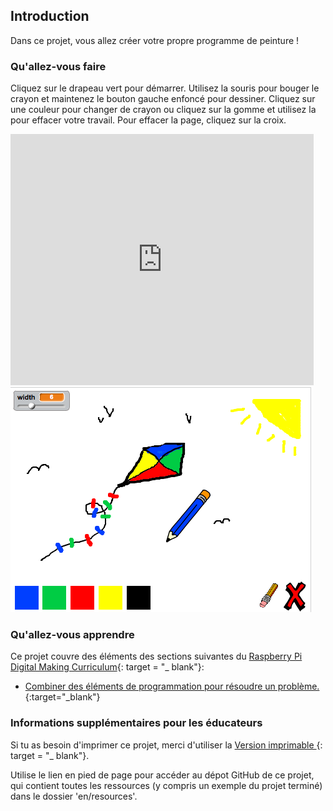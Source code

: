 ## Introduction

Dans ce projet, vous allez créer votre propre programme de peinture !

### Qu'allez-vous faire

Cliquez sur le drapeau vert pour démarrer. Utilisez la souris pour bouger le crayon et maintenez le bouton gauche enfoncé pour dessiner. Cliquez sur une couleur pour changer de crayon ou cliquez sur la gomme et utilisez la pour effacer votre travail. Pour effacer la page, cliquez sur la croix.

<div class="scratch-preview">
  <iframe allowtransparency="true" width="485" height="402" src="https://scratch.mit.edu/projects/embed/63473366/?autostart=false" frameborder="0"></iframe>
  <img src="images/paint-final.png">
</div>

### Qu'allez-vous apprendre

Ce projet couvre des éléments des sections suivantes du [Raspberry Pi Digital Making Curriculum](http://rpf.io/curriculum){: target = "_ blank"}:

+ [Combiner des éléments de programmation pour résoudre un problème.](https://www.raspberrypi.org/curriculum/programming/builder){:target="_blank"}

### Informations supplémentaires pour les éducateurs

Si tu as besoin d'imprimer ce projet, merci d'utiliser la [ Version imprimable ](https://projects.raspberrypi.org/en/projects/paint-box/print) {: target = "_ blank"}.

Utilise le lien en pied de page pour accéder au dépot GitHub de ce projet, qui contient toutes les ressources (y compris un exemple du projet terminé) dans le dossier 'en/resources'.